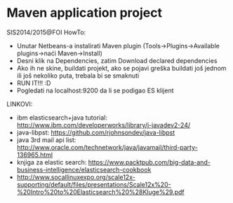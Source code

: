 Maven application project
=======
SIS2014/2015@FOI
HowTo: 
* Unutar Netbeans-a instalirati Maven plugin (Tools->Plugins->Available plugins->naći Maven->Install)
* Desni klik na Dependencies, zatim Download declared dependencies
* Ako ih ne skine, buildati projekt, ako se pojavi greška buildati još jednom ili još nekoliko puta, trebala bi se smaknuti
* RUN IT!!! :D
* Pogledati na localhost:9200 da li se podigao ES klijent

LINKOVI:
* ibm elasticsearch+java tutorial:
  http://www.ibm.com/developerworks/library/j-javadev2-24/
* java-libpst:
  https://github.com/rjohnsondev/java-libpst
* java 3rd mail api list:
  http://www.oracle.com/technetwork/java/javamail/third-party-136965.html
* knjiga za elastic search:
  https://www.packtpub.com/big-data-and-business-intelligence/elasticsearch-cookbook
* http://www.socallinuxexpo.org/scale12x-supporting/default/files/presentations/Scale12x%20-%20Intro%20to%20Elasticsearch%20%28Kluge%29.pdf

